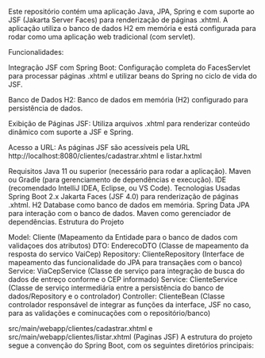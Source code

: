 Este repositório contém uma aplicação Java, JPA, Spring e com suporte ao JSF (Jakarta Server Faces) para renderização de páginas .xhtml. A aplicação utiliza o banco de dados H2 em memória e está configurada para rodar como uma aplicação web tradicional (com servlet).

Funcionalidades:

Integração JSF com Spring Boot: Configuração completa do FacesServlet para processar páginas .xhtml e utilizar beans do Spring no ciclo de vida do JSF.

Banco de Dados H2: Banco de dados em memória (H2) configurado para persistência de dados.

Exibição de Páginas JSF: Utiliza arquivos .xhtml para renderizar conteúdo dinâmico com suporte a JSF e Spring.

Acesso a URL: As páginas JSF são acessíveis pela URL http://localhost:8080/clientes/cadastrar.xhtml e listar.hxtml

Requisitos
Java 11 ou superior (necessário para rodar a aplicação).
Maven ou Gradle (para gerenciamento de dependências e execução).
IDE (recomendado IntelliJ IDEA, Eclipse, ou VS Code).
Tecnologias Usadas
Spring Boot 2.x
Jakarta Faces (JSF 4.0) para renderização de páginas .xhtml.
H2 Database como banco de dados em memória.
Spring Data JPA para interação com o banco de dados.
Maven como gerenciador de dependências.
Estrutura do Projeto

Model: Cliente (Mapeamento da Entidade para o banco de dados com validaçoes dos atributos)
DTO: EnderecoDTO (Classe de mapeamento da resposta do servico VaiCep)
Repository: ClienteRepository (Interface de mapeamento das funcionalidade do JPA para transaçães com o banco)
Service: ViaCepService (Classe de serviço para integração de busca do dados de entreço conforme o CEP informado)
Service: ClienteService (Classe de serviço intermediária entre a persistência do banco de dados/Repository e o controlador)
Controller: ClienteBean (Classe controlador responsável de integrar as funções da interface, JSF no caso, para as validações e cominucações com o repositório/banco)

src/main/webapp/clientes/cadastrar.xhtml e src/main/webapp/clientes/listar.xhtml (Paginas JSF)
A estrutura do projeto segue a convenção do Spring Boot, com os seguintes diretórios principais:

